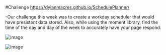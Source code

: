 #Challenge https://dylanmacres.github.io/SchedulePlanner/

-Our challenge this week was to create a workday scheduler that would have presistent data stored. Also, while using the moment library, find the time of the day and 
day of the week to accurately have your page respond.

![image](https://user-images.githubusercontent.com/107278042/182003199-c726f187-4b47-4430-9c36-ae4901ffe8d5.png)


![image](https://user-images.githubusercontent.com/107278042/182003185-e297f3d9-3330-4062-8054-03ca8dc8b6c1.png)

